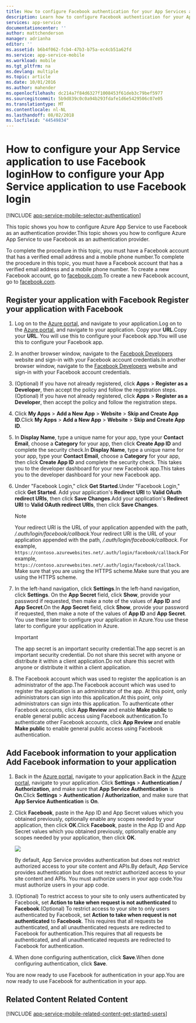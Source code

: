 ```yaml
---
title: How to configure Facebook authentication for your App Services application
description: Learn how to configure Facebook authentication for your App Services application.
services: app-service
documentationcenter: ''
author: mattchenderson
manager: adrianha
editor: ''
ms.assetid: b6b4f062-fcb4-47b3-b75a-ec4cb51a62fd
ms.service: app-service-mobile
ms.workload: mobile
ms.tgt_pltfrm: na
ms.devlang: multiple
ms.topic: article
ms.date: 10/01/2016
ms.author: mahender
ms.openlocfilehash: dc214a7f84d6327f1008453f61deb3c79bef5977
ms.sourcegitcommit: 5b9d839c0c0a94b293fdafe1d6e5429506c07e05
ms.translationtype: MT
ms.contentlocale: nl-NL
ms.lasthandoff: 08/02/2018
ms.locfileid: "44549834"
---
```

# <a name="how-to-configure-your-app-service-application-to-use-facebook-login"></a><span data-ttu-id="98b91-103">How to configure your App Service application to use Facebook login</span><span class="sxs-lookup"><span data-stu-id="98b91-103">How to configure your App Service application to use Facebook login</span></span>
[!INCLUDE [app-service-mobile-selector-authentication](../../includes/app-service-mobile-selector-authentication.md)]

<span data-ttu-id="98b91-104">This topic shows you how to configure Azure App Service to use Facebook as an authentication provider.</span><span class="sxs-lookup"><span data-stu-id="98b91-104">This topic shows you how to configure Azure App Service to use Facebook as an authentication provider.</span></span>

<span data-ttu-id="98b91-105">To complete the procedure in this topic, you must have a Facebook account that has a verified email address and a mobile phone number.</span><span class="sxs-lookup"><span data-stu-id="98b91-105">To complete the procedure in this topic, you must have a Facebook account that has a verified email address and a mobile phone number.</span></span> <span data-ttu-id="98b91-106">To create a new Facebook account, go to [facebook.com].</span><span class="sxs-lookup"><span data-stu-id="98b91-106">To create a new Facebook account, go to [facebook.com].</span></span>

## <span data-ttu-id="98b91-107"><a name="register"> </a>Register your application with Facebook</span><span class="sxs-lookup"><span data-stu-id="98b91-107"><a name="register"> </a>Register your application with Facebook</span></span>
1. <span data-ttu-id="98b91-108">Log on to the [Azure portal], and navigate to your application.</span><span class="sxs-lookup"><span data-stu-id="98b91-108">Log on to the [Azure portal], and navigate to your application.</span></span> <span data-ttu-id="98b91-109">Copy your **URL**.</span><span class="sxs-lookup"><span data-stu-id="98b91-109">Copy your **URL**.</span></span> <span data-ttu-id="98b91-110">You will use this to configure your Facebook app.</span><span class="sxs-lookup"><span data-stu-id="98b91-110">You will use this to configure your Facebook app.</span></span>
2. <span data-ttu-id="98b91-111">In another browser window, navigate to the [Facebook Developers] website and sign-in with your Facebook account credentials.</span><span class="sxs-lookup"><span data-stu-id="98b91-111">In another browser window, navigate to the [Facebook Developers] website and sign-in with your Facebook account credentials.</span></span>
3. <span data-ttu-id="98b91-112">(Optional) If you have not already registered, click **Apps** > **Register as a Developer**, then accept the policy and follow the registration steps.</span><span class="sxs-lookup"><span data-stu-id="98b91-112">(Optional) If you have not already registered, click **Apps** > **Register as a Developer**, then accept the policy and follow the registration steps.</span></span>
4. <span data-ttu-id="98b91-113">Click **My Apps** > **Add a New App** > **Website** > **Skip and Create App ID**.</span><span class="sxs-lookup"><span data-stu-id="98b91-113">Click **My Apps** > **Add a New App** > **Website** > **Skip and Create App ID**.</span></span> 
5. <span data-ttu-id="98b91-114">In **Display Name**, type a unique name for your app, type your **Contact Email**, choose a **Category** for your app, then click **Create App ID** and complete the security check.</span><span class="sxs-lookup"><span data-stu-id="98b91-114">In **Display Name**, type a unique name for your app, type your **Contact Email**, choose a **Category** for your app, then click **Create App ID** and complete the security check.</span></span> <span data-ttu-id="98b91-115">This takes you to the developer dashboard for your new Facebook app.</span><span class="sxs-lookup"><span data-stu-id="98b91-115">This takes you to the developer dashboard for your new Facebook app.</span></span>
6. <span data-ttu-id="98b91-116">Under "Facebook Login," click **Get Started**.</span><span class="sxs-lookup"><span data-stu-id="98b91-116">Under "Facebook Login," click **Get Started**.</span></span> <span data-ttu-id="98b91-117">Add your application's **Redirect URI** to **Valid OAuth redirect URIs**, then click **Save Changes**.</span><span class="sxs-lookup"><span data-stu-id="98b91-117">Add your application's **Redirect URI** to **Valid OAuth redirect URIs**, then click **Save Changes**.</span></span> 
   
   > [!NOTE]
   > <span data-ttu-id="98b91-118">Your redirect URI is the URL of your application appended with the path, */.auth/login/facebook/callback*.</span><span class="sxs-lookup"><span data-stu-id="98b91-118">Your redirect URI is the URL of your application appended with the path, */.auth/login/facebook/callback*.</span></span> <span data-ttu-id="98b91-119">For example, `https://contoso.azurewebsites.net/.auth/login/facebook/callback`.</span><span class="sxs-lookup"><span data-stu-id="98b91-119">For example, `https://contoso.azurewebsites.net/.auth/login/facebook/callback`.</span></span> <span data-ttu-id="98b91-120">Make sure that you are using the HTTPS scheme.</span><span class="sxs-lookup"><span data-stu-id="98b91-120">Make sure that you are using the HTTPS scheme.</span></span>
   > 
   > 
7. <span data-ttu-id="98b91-121">In the left-hand navigation, click **Settings**.</span><span class="sxs-lookup"><span data-stu-id="98b91-121">In the left-hand navigation, click **Settings**.</span></span> <span data-ttu-id="98b91-122">On the **App Secret** field, click **Show**, provide your password if requested, then make a note of the values of **App ID** and **App Secret**.</span><span class="sxs-lookup"><span data-stu-id="98b91-122">On the **App Secret** field, click **Show**, provide your password if requested, then make a note of the values of **App ID** and **App Secret**.</span></span> <span data-ttu-id="98b91-123">You use these later to configure your application in Azure.</span><span class="sxs-lookup"><span data-stu-id="98b91-123">You use these later to configure your application in Azure.</span></span>
   
   > [!IMPORTANT]
   > <span data-ttu-id="98b91-124">The app secret is an important security credential.</span><span class="sxs-lookup"><span data-stu-id="98b91-124">The app secret is an important security credential.</span></span> <span data-ttu-id="98b91-125">Do not share this secret with anyone or distribute it within a client application.</span><span class="sxs-lookup"><span data-stu-id="98b91-125">Do not share this secret with anyone or distribute it within a client application.</span></span>
   > 
   > 
8. <span data-ttu-id="98b91-126">The Facebook account which was used to register the application is an administrator of the app.</span><span class="sxs-lookup"><span data-stu-id="98b91-126">The Facebook account which was used to register the application is an administrator of the app.</span></span> <span data-ttu-id="98b91-127">At this point, only administrators can sign into this application.</span><span class="sxs-lookup"><span data-stu-id="98b91-127">At this point, only administrators can sign into this application.</span></span> <span data-ttu-id="98b91-128">To authenticate other Facebook accounts, click **App Review** and enable **Make <your-app-name> public** to enable general public access using Facebook authentication.</span><span class="sxs-lookup"><span data-stu-id="98b91-128">To authenticate other Facebook accounts, click **App Review** and enable **Make <your-app-name> public** to enable general public access using Facebook authentication.</span></span>

## <span data-ttu-id="98b91-129"><a name="secrets"> </a>Add Facebook information to your application</span><span class="sxs-lookup"><span data-stu-id="98b91-129"><a name="secrets"> </a>Add Facebook information to your application</span></span>
1. <span data-ttu-id="98b91-130">Back in the [Azure portal], navigate to your application.</span><span class="sxs-lookup"><span data-stu-id="98b91-130">Back in the [Azure portal], navigate to your application.</span></span> <span data-ttu-id="98b91-131">Click **Settings** > **Authentication / Authorization**, and make sure that **App Service Authentication** is **On**.</span><span class="sxs-lookup"><span data-stu-id="98b91-131">Click **Settings** > **Authentication / Authorization**, and make sure that **App Service Authentication** is **On**.</span></span>
2. <span data-ttu-id="98b91-132">Click **Facebook**, paste in the App ID and App Secret values which you obtained previously, optionally enable any scopes needed by your application, then click **OK**.</span><span class="sxs-lookup"><span data-stu-id="98b91-132">Click **Facebook**, paste in the App ID and App Secret values which you obtained previously, optionally enable any scopes needed by your application, then click **OK**.</span></span>
   
    ![][0]
   
    <span data-ttu-id="98b91-133">By default, App Service provides authentication but does not restrict authorized access to your site content and APIs.</span><span class="sxs-lookup"><span data-stu-id="98b91-133">By default, App Service provides authentication but does not restrict authorized access to your site content and APIs.</span></span> <span data-ttu-id="98b91-134">You must authorize users in your app code.</span><span class="sxs-lookup"><span data-stu-id="98b91-134">You must authorize users in your app code.</span></span>
3. <span data-ttu-id="98b91-135">(Optional) To restrict access to your site to only users authenticated by Facebook, set **Action to take when request is not authenticated** to **Facebook**.</span><span class="sxs-lookup"><span data-stu-id="98b91-135">(Optional) To restrict access to your site to only users authenticated by Facebook, set **Action to take when request is not authenticated** to **Facebook**.</span></span> <span data-ttu-id="98b91-136">This requires that all requests be authenticated, and all unauthenticated requests are redirected to Facebook for authentication.</span><span class="sxs-lookup"><span data-stu-id="98b91-136">This requires that all requests be authenticated, and all unauthenticated requests are redirected to Facebook for authentication.</span></span>
4. <span data-ttu-id="98b91-137">When done configuring authentication, click **Save**.</span><span class="sxs-lookup"><span data-stu-id="98b91-137">When done configuring authentication, click **Save**.</span></span>

<span data-ttu-id="98b91-138">You are now ready to use Facebook for authentication in your app.</span><span class="sxs-lookup"><span data-stu-id="98b91-138">You are now ready to use Facebook for authentication in your app.</span></span>

## <span data-ttu-id="98b91-139"><a name="related-content"> </a>Related Content</span><span class="sxs-lookup"><span data-stu-id="98b91-139"><a name="related-content"> </a>Related Content</span></span>
[!INCLUDE [app-service-mobile-related-content-get-started-users](../../includes/app-service-mobile-related-content-get-started-users.md)]

<!-- Images. -->
[0]: https://docstestmedia1.blob.core.windows.net/azure-media/articles/app-service-mobile/media/app-service-mobile-how-to-configure-facebook-authentication/mobile-app-facebook-settings.png

<!-- URLs. -->
[Facebook Developers]: http://go.microsoft.com/fwlink/p/?LinkId=268286
[facebook.com]: http://go.microsoft.com/fwlink/p/?LinkId=268285
[Get started with authentication]: /en-us/develop/mobile/tutorials/get-started-with-users-dotnet/
[Azure portal]: https://portal.azure.com/

